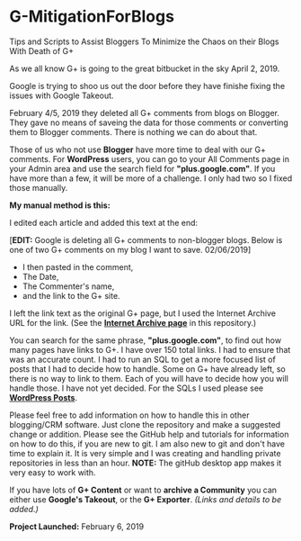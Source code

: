 # G-MitigationForBlogs
Tips and Scripts to Assist Bloggers To Minimize the Chaos on their Blogs With Death of G+

As we all know G+ is going to the great bitbucket in the sky April 2, 2019.

Google is trying to shoo us out the door before they have finishe fixing the issues with Google Takeout.

February 4/5, 2019 they deleted all G+ comments from blogs on Blogger. They gave no means of saveing the data for those comments or converting them to Blogger comments. There is nothing we can do about that.

Those of us who not use **Blogger** have more time to deal with our G+ comments. For **WordPress** users, you can go to your All Comments page in your Admin area and use the search field for **"plus.google.com"**. If you have more than a few, it will be more of a challenge. I only had two so I fixed those manually.

**My manual method is this:**

I edited each article and added this text at the end:

\[**EDIT:** Google is deleting all G+ comments to non-blogger blogs. Below is one of two G+ comments on my blog I want to save. 02/06/2019\]

* I then pasted in the comment,
* The Date,
* The Commenter's name, 
* and the link to the G+ site.

I left the link text as the original G+ page, but I used the Internet Archive URL for the link. (See the **[Internet Archive page](https://github.com/Lmh1/G-MitigationForBlogs/blob/master/InternetArchive.md)** in this repository.)

You can search for the same phrase, **"plus.google.com"**, to find out how many pages have links to G+. I have over 150 total links. I had to ensure that was an accurate count. I had to run an SQL to get a more focused list of posts that I had to decide how to handle. Some on G+ have already left, so there is no way to link to them. Each of you will have to decide how you will handle those. I have not yet decided. For the SQLs I used please see **[WordPress Posts](https://github.com/Lmh1/G-MitigationForBlogs/blob/master/WordPressPosts.md)**.

Please feel free to add information on how to handle this in other blogging/CRM software. Just clone the repository and make a suggested change or addition. Please see the GitHub help and tutorials for information on how to do this, if you are new to git. I am also new to git and don't have time to explain it. It is very simple and I was creating and handling private repositories in less than an hour. **NOTE:** The gitHub desktop app makes it very easy to work with.

If you have lots of **G+ Content** or want to **archive a Community** you can either use **Google's Takeout**, or the **G+ Exporter**. *(Links and details to be added.)*

**Project Launched:** February 6, 2019

